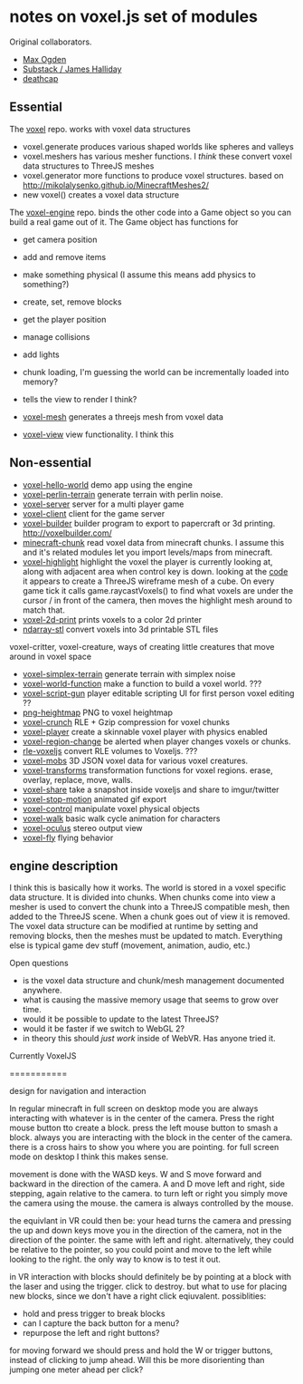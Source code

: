 # notes on voxel.js set of modules

Original collaborators.

* [Max Ogden](https://github.com/maxogden)
* [Substack / James Halliday](https://github.com/substack)
* [deathcap](https://github.com/deathcap)


## Essential

The [voxel](https://github.com/maxogden/voxel) repo.  works with voxel data structures

* voxel.generate produces various shaped worlds like spheres and valleys
* voxel.meshers  has various mesher functions. I *think* these convert voxel data structures to ThreeJS meshes
* voxel.generator more functions to produce voxel structures. based on http://mikolalysenko.github.io/MinecraftMeshes2/
* new voxel() creates a voxel data structure

   
The [voxel-engine](https://github.com/maxogden/voxel-engine) repo. binds the other code into a Game object so you
can build a real game out of it. The Game object has functions for

* get camera position
* add and remove items
* make something physical (I assume this means add physics to something?)
* create, set, remove blocks
* get the player position
* manage collisions
* add lights
* chunk loading, I'm guessing the world can be incrementally loaded into memory?
* tells the view to render I think?

* [voxel-mesh](https://github.com/maxogden/voxel-mesh) generates a threejs mesh from voxel data

* [voxel-view](https://github.com/maxogden/voxel-view) view functionality. I think this
 

## Non-essential



* [voxel-hello-world](https://github.com/maxogden/voxel-hello-world)  demo app using the engine
* [voxel-perlin-terrain](https://github.com/maxogden/voxel-perlin-terrain) generate terrain with perlin noise.
* [voxel-server](https://github.com/maxogden/voxel-server)  server for a multi player game
* [voxel-client](https://github.com/maxogden/voxel-client) client for the game server
* [voxel-builder](https://github.com/maxogden/voxel-builder) builder program to export to papercraft or 3d printing. http://voxelbuilder.com/
* [minecraft-chunk](https://github.com/maxogden/minecraft-chunk) read voxel data from minecraft chunks. I assume this and it's related modules let you import levels/maps from minecraft.
* [voxel-highlight](https://github.com/maxogden/voxel-highlight) highlight the voxel the player is currently looking at, along with adjacent area when control key is down. looking at the [code](https://github.com/maxogden/voxel-highlight/blob/master/index.js) it appears to create a ThreeJS wireframe mesh of a cube. On every game tick it calls game.raycastVoxels() to find what voxels are under the cursor / in front of the camera, then moves the highlight mesh around to match that.
* [voxel-2d-print](https://github.com/maxogden/voxel-2d-print) prints voxels to a color 2d printer
* [ndarray-stl](https://github.com/maxogden/ndarray-stl) convert voxels into 3d printable STL files

voxel-critter, voxel-creature, ways of creating little creatures that move around in voxel space

* [voxel-simplex-terrain](https://github.com/maxogden/voxel-simplex-terrain) generate terrain with simplex noise
* [voxel-world-function](https://github.com/maxogden/voxel-world-function) make a function to build a voxel world. ???
* [voxel-script-gun](https://github.com/maxogden/voxel-script-gun) player editable scripting UI for first person voxel editing ??
* [png-heightmap](https://github.com/maxogden/png-heightmap) PNG to voxel heightmap 
* [voxel-crunch](https://github.com/maxogden/voxel-crunch) RLE + Gzip compression for voxel chunks
* [voxel-player](https://github.com/maxogden/voxel-player) create a skinnable voxel player with physics enabled
* [voxel-region-change](https://github.com/maxogden/voxel-region-change) be alerted when player changes voxels or chunks.
* [rle-voxeljs](https://github.com/maxogden/rle-voxeljs) convert RLE volumes to Voxeljs. ??? 
* [voxel-mobs](https://github.com/maxogden/voxel-mobs) 3D JSON voxel data for various voxel creatures.
* [voxel-transforms](https://github.com/maxogden/voxel-transforms) transformation functions for voxel regions. erase, overlay, replace, move, walls.
* [voxel-share](https://github.com/maxogden/voxel-share) take a snapshot inside voxeljs and share to imgur/twitter
* [voxel-stop-motion](https://github.com/maxogden/voxel-stop-motion) animated gif export
* [voxel-control](https://github.com/maxogden/voxel-control) manipulate voxel physical objects
* [voxel-walk](https://github.com/maxogden/voxel-walk) basic walk cycle animation for characters
* [voxel-oculus](https://github.com/maxogden/voxel-oculus) stereo output view
* [voxel-fly](https://github.com/maxogden/voxel-fly) flying behavior




## engine description

I think this is basically how it works.  The world is stored in a voxel specific data structure. It is divided
into chunks.  When chunks come into view a mesher is used to convert the chunk into a ThreeJS compatible mesh, then
added to the ThreeJS scene. When a chunk goes out of view it is removed.  The voxel data structure can be
modified at runtime by setting and removing blocks, then the meshes must be updated to match.  Everything else is typical 
game dev stuff (movement, animation, audio, etc.)

Open questions

* is the voxel data structure and chunk/mesh management documented anywhere.  
* what is causing the massive memory usage that seems to grow over time.
* would it be possible to update to the latest ThreeJS?
* would it be faster if we switch to WebGL 2?
* in theory this should *just work* inside of WebVR. Has anyone tried it.


Currently VoxelJS


===========



design for navigation and interaction

In regular minecraft in full screen on desktop mode you are always interacting with whatever is in the center of the camera.  Press the right mouse button tto create a block. press the left mouse button to smash a block. always you are interacting with the block in the center of the camera. there is a cross hairs to show you where you are pointing. for full screen mode on desktop I think this makes sense.

movement is done with the WASD keys. W and S move forward and backward in the direction of the camera. A and D move left and right, side stepping, again relative to the camera. to turn left or right you simply move the camera using the mouse. the camera is always controlled by the mouse.

the equivlant in VR could then be:  your head turns the camera and pressing the up and down keys move you in the direction of the camera, not in the direction of the pointer.  the same with left and right.    alternatively, they could be relative to the pointer, so you could point and move to the left while looking to the right. the only way to know is to test it out.

in VR interaction with blocks should definitely be by pointing at a block with the laser and using the trigger.  click to destroy. but what to use for placing new blocks, since we don't have a right click eqiuvalent. possiblities:

* hold and press trigger to break blocks
* can I capture the back button for a menu?
* repurpose the left and right buttons?


for moving forward we should press and hold the W or trigger buttons, instead of clicking to jump ahead. Will this be more disorienting than jumping one meter ahead per click?




 